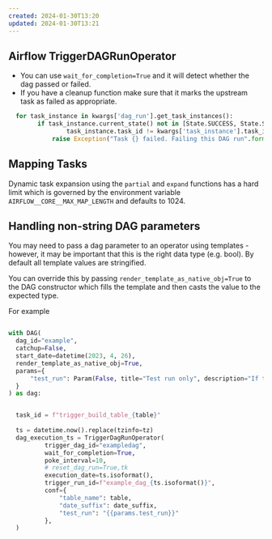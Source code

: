 ```yaml
---
created: 2024-01-30T13:20
updated: 2024-01-30T13:21
---
```

## Airflow TriggerDAGRunOperator
- You can use `wait_for_completion=True` and it will detect whether the dag passed or failed.
- If you have a cleanup function make sure that it marks the upstream task as failed as appropriate. 
  
```python
  for task_instance in kwargs['dag_run'].get_task_instances():
        if task_instance.current_state() not in [State.SUCCESS, State.SKIPPED] and \
                task_instance.task_id != kwargs['task_instance'].task_id:
            raise Exception("Task {} failed. Failing this DAG run".format(task_instance.task_id))
```

## Mapping Tasks

Dynamic task expansion using the `partial` and `expand` functions has a hard limit which is governed by the environment variable `AIRFLOW__CORE__MAX_MAP_LENGTH` and defaults to 1024.
## Handling non-string DAG parameters

You may need to pass a dag parameter to an operator using templates - however, it may be important that this is the right data type (e.g. bool). By default all template values are stringified.

You can override this by passing `render_template_as_native_obj=True` to the DAG constructor which fills the template and then casts the value to the expected type.

For example
```python

with DAG(
  dag_id="example",
  catchup=False,
  start_date=datetime(2023, 4, 26),
  render_template_as_native_obj=True,
  params={
      "test_run": Param(False, title="Test run only", description="If true, don't do the transaction, just spoof it", type='boolean')
  }
) as dag:


  task_id = f"trigger_build_table_{table}"
  
  ts = datetime.now().replace(tzinfo=tz)
  dag_execution_ts = TriggerDagRunOperator(
          trigger_dag_id="exampledag",
          wait_for_completion=True,
          poke_interval=10,
          # reset_dag_run=True,tk
          execution_date=ts.isoformat(),
          trigger_run_id=f"example_dag_{ts.isoformat()}",
          conf={
              "table_name": table,
              "date_suffix": date_suffix,
              "test_run": "{{params.test_run}}"
          },
  )
